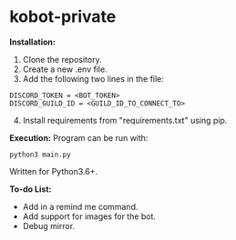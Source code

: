 # kobot-private


**Installation:**
1. Clone the repository.
2. Create a new .env file.
3. Add the following two lines in the file:
```
DISCORD_TOKEN = <BOT_TOKEN> 
DISCORD_GUILD_ID = <GUILD_ID_TO_CONNECT_TO>
```
4. Install requirements from "requirements.txt" using pip.

**Execution:**
Program can be run with:
```
python3 main.py
```
Written for Python3.6+.

**To-do List:**
* Add in a remind me command.
* Add support for images for the bot.
* Debug mirror.
